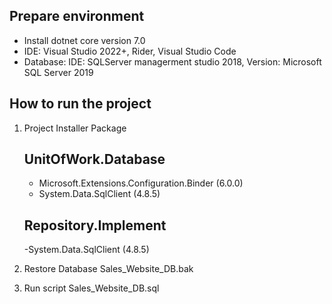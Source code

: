 
## Prepare environment

* Install dotnet core version 7.0
* IDE: Visual Studio 2022+, Rider, Visual Studio Code
* Database: IDE: SQLServer managerment studio 2018,  Version: Microsoft SQL Server 2019


## How to run the project
1. Project Installer Package
	## UnitOfWork.Database
	- Microsoft.Extensions.Configuration.Binder  (6.0.0)
	- System.Data.SqlClient  (4.8.5) 
	## Repository.Implement
	-System.Data.SqlClient  (4.8.5)

2. Restore Database Sales_Website_DB.bak
3. Run script Sales_Website_DB.sql
